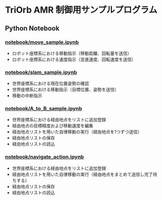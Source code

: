 # TriOrb AMR 制御用サンプルプログラム

## Python Notebook

### [notebook/move_sample.ipynb](./notebook/move_sample.ipynb)

- ロボット座標系における移動指示（移動距離、回転量を送信）
- ロボット座標系における速度指示（並進速度、回転速度を送信）

### [notebook/slam_sample.ipynb](./notebook/slam_sample.ipynb)

- 世界座標系における現在位置姿勢の確認
- 世界座標系における移動指示（目標位置、姿勢を送信）
- 移動の中断指示

### [notebook/A_to_B_sample.ipynb](./notebook/A_to_B_sample.ipynb)

- 世界座標系における経由地点をリストに追加登録
- 経由地点の目標精度および移動速度を編集
- 経由地点リストを用いた自律移動の実行（経由地点を1つずつ送信）
- 経由地点リストの保存
- 経由地点リストの読込

### [notebook/navigate_action.ipynb](./notebook/navigate_action.ipynb)

- 世界座標系における経由地点をリストに追加登録
- 経由地点リストを用いた自律移動の実行（経由地点をまとめて送信し完了待ちする）
- 経由地点リストの保存
- 経由地点リストの読込
